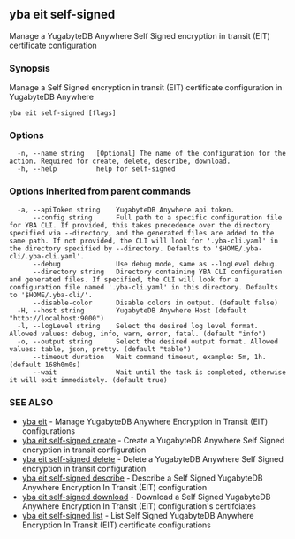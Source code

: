 ## yba eit self-signed

Manage a YugabyteDB Anywhere Self Signed encryption in transit (EIT) certificate configuration

### Synopsis

Manage a Self Signed encryption in transit (EIT) certificate configuration in YugabyteDB Anywhere

```
yba eit self-signed [flags]
```

### Options

```
  -n, --name string   [Optional] The name of the configuration for the action. Required for create, delete, describe, download.
  -h, --help          help for self-signed
```

### Options inherited from parent commands

```
  -a, --apiToken string    YugabyteDB Anywhere api token.
      --config string      Full path to a specific configuration file for YBA CLI. If provided, this takes precedence over the directory specified via --directory, and the generated files are added to the same path. If not provided, the CLI will look for '.yba-cli.yaml' in the directory specified by --directory. Defaults to '$HOME/.yba-cli/.yba-cli.yaml'.
      --debug              Use debug mode, same as --logLevel debug.
      --directory string   Directory containing YBA CLI configuration and generated files. If specified, the CLI will look for a configuration file named '.yba-cli.yaml' in this directory. Defaults to '$HOME/.yba-cli/'.
      --disable-color      Disable colors in output. (default false)
  -H, --host string        YugabyteDB Anywhere Host (default "http://localhost:9000")
  -l, --logLevel string    Select the desired log level format. Allowed values: debug, info, warn, error, fatal. (default "info")
  -o, --output string      Select the desired output format. Allowed values: table, json, pretty. (default "table")
      --timeout duration   Wait command timeout, example: 5m, 1h. (default 168h0m0s)
      --wait               Wait until the task is completed, otherwise it will exit immediately. (default true)
```

### SEE ALSO

* [yba eit](yba_eit.md)	 - Manage YugabyteDB Anywhere Encryption In Transit (EIT) configurations
* [yba eit self-signed create](yba_eit_self-signed_create.md)	 - Create a YugabyteDB Anywhere Self Signed encryption in transit configuration
* [yba eit self-signed delete](yba_eit_self-signed_delete.md)	 - Delete a YugabyteDB Anywhere Self Signed encryption in transit configuration
* [yba eit self-signed describe](yba_eit_self-signed_describe.md)	 - Describe a Self Signed YugabyteDB Anywhere Encryption In Transit (EIT) configuration
* [yba eit self-signed download](yba_eit_self-signed_download.md)	 - Download a Self Signed YugabyteDB Anywhere Encryption In Transit (EIT) configuration's certifciates
* [yba eit self-signed list](yba_eit_self-signed_list.md)	 - List Self Signed YugabyteDB Anywhere Encryption In Transit (EIT) certificate configurations

